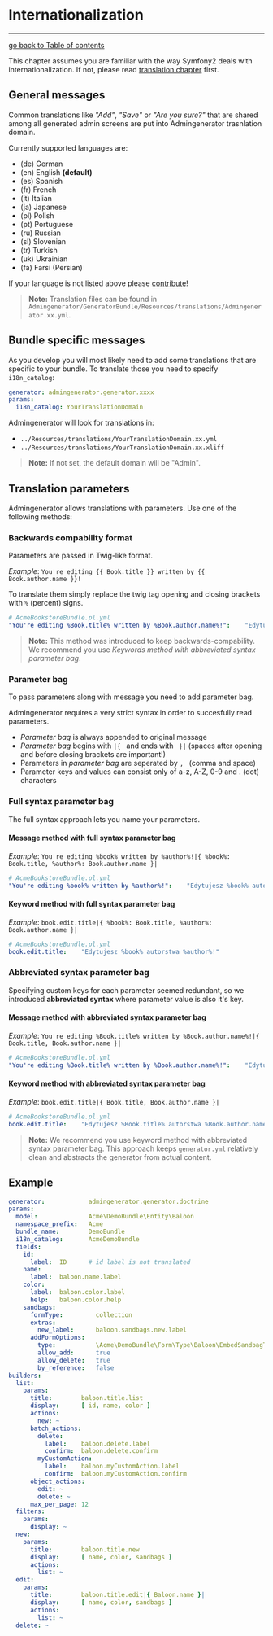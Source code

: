 # Internationalization
---------------------------------------

[go back to Table of contents][back-to-index]

[back-to-index]: https://github.com/symfony2admingenerator/AdmingeneratorGeneratorBundle/blob/master/Resources/doc/documentation.md#6-internationalization

This chapter assumes you are familiar with the way Symfony2 deals with 
internationalization. If not, please read [translation chapter][i18n-1] first.

[i18n-1]: http://symfony.com/doc/current/book/translation.html

## General messages

Common translations like *"Add"*, *"Save"* or *"Are you sure?"* that are shared 
among all generated admin screens are put into Admingenerator trasnlation domain.
  
Currently supported languages are:

* (de) German
* (en) English **(default)**
* (es) Spanish
* (fr) French
* (it) Italian
* (ja) Japanese
* (pl) Polish
* (pt) Portuguese
* (ru) Russian
* (sl) Slovenian
* (tr) Turkish
* (uk) Ukrainian
* (fa) Farsi (Persian)

If your language is not listed above please [contribute][general-1]!

[general-1]: https://github.com/symfony2admingenerator/AdmingeneratorGeneratorBundle

> **Note:** Translation files can be found in `Admingenerator/GeneratorBundle/Resources/translations/Admingenerator.xx.yml`.

## Bundle specific messages

As you develop you will most likely need to add some translations that are 
specific to your bundle. To translate those you need to specify `i18n_catalog`:

```yaml
generator: admingenerator.generator.xxxx
params:
  i18n_catalog: YourTranslationDomain
```
  
Admingenerator will look for translations in: 
  
* `../Resources/translations/YourTranslationDomain.xx.yml`
* `../Resources/translations/YourTranslationDomain.xx.xliff`

> **Note:** If not set, the default domain will be "Admin".  

## Translation parameters

Admingenerator allows translations with parameters. Use one of the following methods:

### Backwards compability format

Parameters are passed in Twig-like format. 

*Example*: `You're editing {{ Book.title }} written by {{ Book.author.name }}!`

To translate them simply replace the twig tag opening and closing brackets 
with `%` (percent) signs.

```yaml
# AcmeBookstoreBundle.pl.yml
"You're editing %Book.title% written by %Book.author.name%!":    "Edytujesz %Book.title% autorstwa %Book.author.name%!"
```

> **Note:** This method was introduced to keep backwards-compability. We recommend 
you use *Keywords method with abbreviated syntax parameter bag*.

### Parameter bag

To pass parameters along with message you need to add parameter bag.

Admingenerator requires a very strict syntax in order to succesfully read parameters.

* *Parameter bag* is always appended to original message
* *Parameter bag* begins with `|{ ` and ends with ` }|` (spaces after opening 
and before closing brackets are important!)
* Parameters in *parameter bag* are seperated by `, ` (comma and space)
* Parameter keys and values can consist only of a-z, A-Z, 0-9 and . (dot) characters

### Full syntax parameter bag

The full syntax approach lets you name your parameters.

#### Message method with full syntax parameter bag

*Example*: `You're editing %book% written by %author%!|{ %book%: Book.title, %author%: Book.author.name }|`

```yaml
# AcmeBookstoreBundle.pl.yml
"You're editing %book% written by %author%!":    "Edytujesz %book% autorstwa %author%!"
```

#### Keyword method with full syntax parameter bag

*Example*: `book.edit.title|{ %book%: Book.title, %author%: Book.author.name }|`

```yaml
# AcmeBookstoreBundle.pl.yml
book.edit.title:    "Edytujesz %book% autorstwa %author%!"
```

### Abbreviated syntax parameter bag

Specifying custom keys for each parameter seemed redundant, so we introduced 
**abbreviated syntax** where parameter value is also it's key.

#### Message method with abbreviated syntax parameter bag

*Example*: `You're editing %Book.title% written by %Book.author.name%!|{ Book.title, Book.author.name }|`

```yaml
# AcmeBookstoreBundle.pl.yml
"You're editing %Book.title% written by %Book.author.name%!":    "Edytujesz %Book.title% autorstwa %Book.author.name%!"
```

#### Keyword method with abbreviated syntax parameter bag

*Example*: `book.edit.title|{ Book.title, Book.author.name }|`

```yaml
# AcmeBookstoreBundle.pl.yml
book.edit.title:    "Edytujesz %Book.title% autorstwa %Book.author.name%!"
```

> **Note:** We recommend you use keyword method with abbreviated syntax 
parameter bag. This approach keeps `generator.yml` relatively clean and 
abstracts the generator from actual content.

## Example

```yaml
generator:            admingenerator.generator.doctrine
params:
  model:              Acme\DemoBundle\Entity\Baloon
  namespace_prefix:   Acme
  bundle_name:        DemoBundle
  i18n_catalog:       AcmeDemoBundle
  fields:
    id:
      label:  ID      # id label is not translated
    name:
      label:  baloon.name.label
    color:
      label:  baloon.color.label
      help:   baloon.color.help
    sandbags:
      formType:         collection
      extras:
        new_label:      baloon.sandbags.new.label
      addFormOptions:
        type:           \Acme\DemoBundle\Form\Type\Baloon\EmbedSandbagType
        allow_add:      true
        allow_delete:   true
        by_reference:   false
builders:
  list:
    params:
      title:        baloon.title.list
      display:      [ id, name, color ]
      actions:
        new: ~
      batch_actions:
        delete: 
          label:    baloon.delete.label
          confirm:  baloon.delete.confirm
        myCustomAction:
          label:    baloon.myCustomAction.label
          confirm:  baloon.myCustomAction.confirm
      object_actions:
        edit: ~
        delete: ~
      max_per_page: 12
  filters:
    params:
      display: ~
  new:
    params:
      title:        baloon.title.new
      display:      [ name, color, sandbags ]
      actions:
        list: ~
  edit:
    params:
      title:        baloon.title.edit|{ Baloon.name }| 
      display:      [ name, color, sandbags ]
      actions:
        list: ~
  delete: ~
```